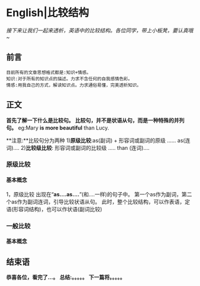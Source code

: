 # English|比较结构
*接下来让我们一起来透析，英语中的比较结构。各位同学，带上小板凳，要认真哦~*

## 前言
    目前所有的文章思想格式都是:知识+情感。
    知识:对于所有的知识点的描述。力求不含任何的自我感情色彩。
    情感:用我自己的方式，解读知识点。力求通俗易懂，完美透析知识。

## 正文
**首先了解一下什么是比较句。**
**比较句，并不是状语从句，而是一种特殊的并列句。**
eg:Mary **is more beautiful** than Lucy.

**注意:**比较句分为两种
1)**原级比较**:as(副词) + 形容词或副词的原级 ...... as(连词)....
2)**比较级比较**: 形容词或副词的比较级 ..... than (连词)....

### 原级比较
#### 基本概念
1，原级比较
出现在“**as....as....**”(和....一样)的句子中。
第一个as作为副词，第二个as作为副词连词，引导比较状语从句。
此时，整个比较结构，可以作表语，定语(形容词结构)，也可以作状语(副词比较)








### 一般比较
#### 基本概念








## 结束语
 **恭喜各位，看完了...。**
**总结:。。。。。**
**下一篇将。。。。。**









